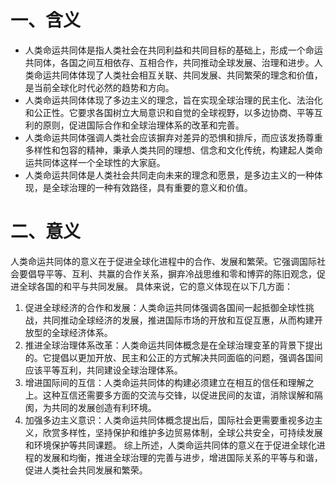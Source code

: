 # 一、含义
* 人类命运共同体是指人类社会在共同利益和共同目标的基础上，形成一个命运共同体，各国之间互相依存、互相合作，共同推动全球发展、治理和进步。人类命运共同体体现了人类社会相互关联、共同发展、共同繁荣的理念和价值，是当前全球化时代必然的趋势和方向。
* 人类命运共同体体现了多边主义的理念，旨在实现全球治理的民主化、法治化和公正性。它要求各国树立大局意识和自觉的全球视野，以多边协商、平等互利的原则，促进国际合作和全球治理体系的改革和完善。
* 人类命运共同体强调人类社会应该摒弃对差异的恐惧和排斥，而应该发扬尊重多样性和包容的精神，秉承人类共同的理想、信念和文化传统，构建起人类命运共同体这样一个全球性的大家庭。
* 人类命运共同体是人类社会共同走向未来的理念和愿景，是多边主义的一种体现，是全球治理的一种有效路径，具有重要的意义和价值。
# 二、意义
人类命运共同体的意义在于促进全球化进程中的合作、发展和繁荣。它强调国际社会要倡导平等、互利、共赢的合作关系，摒弃冷战思维和零和博弈的陈旧观念，促进全球各国的和平与共同发展。 具体来说，它的意义体现在以下几方面：
1. 促进全球经济的合作和发展：人类命运共同体强调各国间一起抵御全球性挑战，共同推动全球经济的发展，推进国际市场的开放和互促互惠，从而构建开放型的全球经济体系。
2. 推进全球治理体系改革：人类命运共同体概念是在全球治理变革的背景下提出的。它提倡以更加开放、民主和公正的方式解决共同面临的问题，强调各国间应该平等互利，共同建设全球治理体系。
3. 增进国际间的互信：人类命运共同体的构建必须建立在相互的信任和理解之上。这种互信还需要多方面的交流与交锋，以促进民间的友谊，消除误解和隔阂，为共同的发展创造有利环境。
4. 加强多边主义意识：人类命运共同体概念提出后，国际社会更需要重视多边主义，欣赏多样性，坚持保护和维护多边贸易体制，全球公共安全，可持续发展和环境保护等共同课题。
综上所述，人类命运共同体的意义在于促进全球化进程的发展和均衡，推进全球治理的完善与进步，增进国际关系的平等与和谐，促进人类社会共同发展和繁荣。